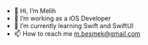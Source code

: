 - 👋 Hi, I’m Melih
- 👀 I’m working as a iOS Developer
- 🌱 I’m currently learning Swift and SwiftUI
- 📫 How to reach me m.besmek@gmail.com

<!---
Mbesmek/Mbesmek is a ✨ special ✨ repository because its `README.md` (this file) appears on your GitHub profile.
You can click the Preview link to take a look at your changes.
--->
